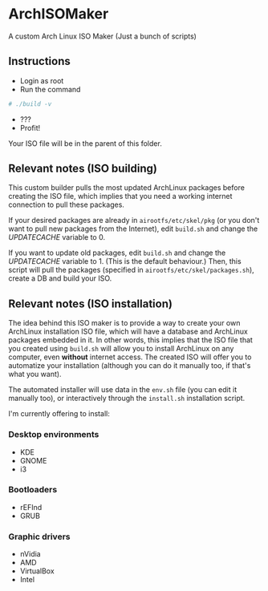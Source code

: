 # ArchISOMaker
A custom Arch Linux ISO Maker (Just a bunch of scripts)

## Instructions

* Login as root
* Run the command
```bash
# ./build -v
```
* ???
* Profit!

Your ISO file will be in the parent of this folder.

## Relevant notes (ISO building)

This custom builder pulls the most updated ArchLinux packages before creating the ISO file, which implies that you need a working internet connection to pull these packages.

If your desired packages are already in `airootfs/etc/skel/pkg` (or you don't want to pull new packages from the Internet), edit `build.sh` and change the *UPDATECACHE* variable to 0.

If you want to update old packages, edit `build.sh` and change the *UPDATECACHE* variable to 1. (This is the default behaviour.)
Then, this script will pull the packages (specified in `airootfs/etc/skel/packages.sh`), create a DB and build your ISO.

## Relevant notes (ISO installation)

The idea behind this ISO maker is to provide a way to create your own ArchLinux installation ISO file, which will have a database and ArchLinux packages embedded in it.
In other words, this implies that the ISO file that you created using `build.sh` will allow you to install ArchLinux on any computer, even **without** internet access.
The created ISO will offer you to automatize your installation (although you can do it manually too, if that's what you want).

The automated installer will use data in the `env.sh` file (you can edit it manually too), or interactively through the `install.sh` installation script.

I'm currently offering to install:

### Desktop environments
* KDE
* GNOME
* i3

### Bootloaders
* rEFInd
* GRUB

### Graphic drivers
* nVidia
* AMD
* VirtualBox
* Intel

